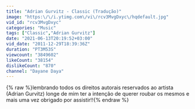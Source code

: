 ```yaml
---
title: "Adrian Gurvitz - Classic (Tradução)"
image: "https:\/\/i.ytimg.com\/vi\/rcv3MvgDxyc\/hqdefault.jpg"
vid_id: "rcv3MvgDxyc"
categories: "Music"
tags: ["Classic","Adrian Gurvitz"]
date: "2021-06-13T20:19:52+03:00"
vid_date: "2011-12-29T18:39:36Z"
duration: "PT3M53S"
viewcount: "3849602"
likeCount: "38154"
dislikeCount: "870"
channel: "Dayane Daya"
---
```

{% raw %}lembrando todos os direitos autorais reservados ao artista (Adrian Gurvitz) longe de mim ter a intenção de querer roubar os mesmos e mais uma vez obrigado por assistir!!{% endraw %}
